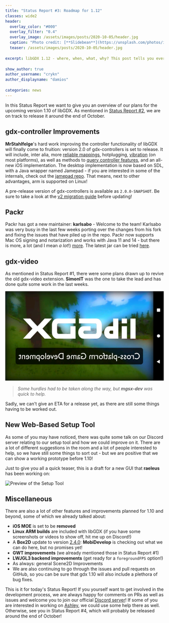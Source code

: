 ```yaml
---
title: "Status Report #3: Roadmap for 1.12"
classes: wide2
header:
  overlay_color: "#000"
  overlay_filter: "0.4"
  overlay_image: /assets/images/posts/2020-10-05/header.jpg
  caption: "Photo credit: [**Slidebean**](https://unsplash.com/photos/iW9oP7Ljkbg)"
  teaser: /assets/images/posts/2020-10-05/header.jpg

excerpt: libGDX 1.12 - where, when, what, why? This post tells you everything you need to know about our plans for the next version of libGDX.

show_author: true
author_username: "crykn"
author_displayname: "damios"

categories: news
---
```


In this Status Report we want to give you an overview of our plans for the upcoming version 1.10 of libGDX. As mentioned in [Status Report #2](/news/2020/09/devlog_2_release_schedule), we are on track to release it around the end of October.

## gdx-controller Improvements
**MrStahlfelge**'s hard work improving the controller functionality of libGDX will finally come to fruition: version 2.0 of gdx-controllers is set to release. It will include, inter alia, more [reliable mappings](https://github.com/libgdx/gdx-controllers/wiki#mappings-and-codes), hotplugging, [vibration](https://github.com/libgdx/gdx-controllers/wiki#vibration) (on most platforms), as well as methods to [query controller features](https://github.com/libgdx/gdx-controllers/wiki#query-available-features), and an all-new iOS implementation. The desktop implementation is now based on SDL, with a Java wrapper named Jamepad - if you are interested in some of the internals, check out the [jamepad repo](https://github.com/libgdx/Jamepad). That means, next to other advantages, arm is supported on Linux!

A pre-release version of gdx-controllers is available as `2.0.0-SNAPSHOT`. Be sure to take a look at the [v2 migration guide](https://github.com/libgdx/gdx-controllers/wiki/Migrate-from-v1) before updating!

## Packr
Packr has got a new maintainer: **karlsabo** - Welcome to the team! Karlsabo was very busy in the last few weeks porting over the changes from his fork and fixing the issues that have piled up in the repo. Packr now supports Mac OS signing and notarization and works with Java 11 and 14 - but there is more, a lot (and I mean _a lot_!) [more](https://github.com/libgdx/packr/pull/163). The latest jar can be tried [here](https://github.com/orgs/libgdx/packages?repo_name=packr).

## gdx-video
As mentioned in Status Report #1, there were some plans drawn up to revive the old gdx-video extension. **SimonIT** was the one to take the lead and has done quite some work in the last weeks.

![gdx-video: first tries](/assets/images/posts/2020-10-05/gdx_video_attempt.png)
> _Some hurdles had to be taken along the way, but **mgsx-dev** was quick to help._

Sadly, we can't give an ETA for a release yet, as there are still some things having to be worked out.

## New Web-Based Setup Tool
As some of you may have noticed, there was quite some talk on our Discord server relating to our setup tool and how we could improve on it. There are a lot of different suggestions in the room and a lot of people interested to help, so we have still some things to sort out - but we are positive that we can show a working prototype before 1.10!

Just to give you all a quick teaser, this is a draft for a new GUI that **raeleus** has been working on:

![Preview of the Setup Tool](/assets/images/posts/2020-10-05/setup_preview.gif)

## Miscellaneous
There are also a lot of other features and improvements planned for 1.10 and beyond, some of which we already talked about:
- **iOS MOE** is set to be **removed**
- **Linux ARM builds** are included with libGDX (if you have some screenshots or videos to show off, hit me up on Discord!)
- A **Box2D** update to version [2.4.0](https://github.com/erincatto/box2d/releases/tag/v2.4.0): **MobiDevelop** is checking out what we can do here, but no promises yet!
- **GWT improvements** (we already mentioned those in Status Report #1)
- **LWJGL3 backend improvements** (get ready for a `foregroundFPS` option!)
- As always: general Scene2D Improvements
- We are also continuing to go through the issues and pull requests on GitHub, so you can be sure that gdx 1.10 will also include a plethora of bug fixes.

This is it for today's Status Report! If you yourself want to get involved in the development process, we are always happy for comments on PRs as well as issues and welcome you to join our official [Discord server](/community/)! If some of you are interested in working on [Ashley](https://github.com/libgdx/ashley), we could use some help there as well. Otherwise, see you in Status Report #4, which will probably be released around the end of October!
